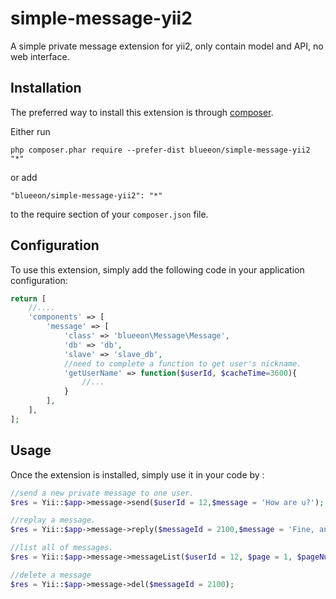 # simple-message-yii2
A simple private message extension for yii2, only contain model and API, no web interface.


Installation
------------

The preferred way to install this extension is through [composer](http://getcomposer.org/download/).

Either run

```
php composer.phar require --prefer-dist blueeon/simple-message-yii2 "*"
```

or add

```
"blueeon/simple-message-yii2": "*"
```

to the require section of your `composer.json` file.

Configuration
-----
To use this extension, simply add the following code in your application configuration:
```php
return [
    //....
    'components' => [
        'message' => [
            'class' => 'blueeon\Message\Message',
            'db' => 'db',
            'slave' => 'slave_db',
            //need to complete a function to get user's nickname.
            'getUserName' => function($userId, $cacheTime=3600){
                //...
            }
        ],
    ],
];
```

Usage
-----

Once the extension is installed, simply use it in your code by :

```php
//send a new private message to one user.
$res = Yii::$app->message->send($userId = 12,$message = 'How are u?');

//replay a message.
$res = Yii::$app->message->reply($messageId = 2100,$message = 'Fine, and u?');

//list all of messages.
$res = Yii::$app->message->messageList($userId = 12, $page = 1, $pageNum = 30);

//delete a message
$res = Yii::$app->message->del($messageId = 2100);



```